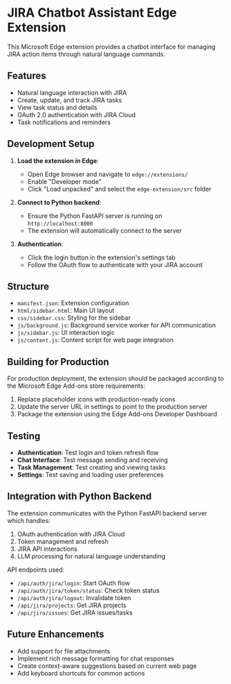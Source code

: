 # JIRA Chatbot Assistant Edge Extension

This Microsoft Edge extension provides a chatbot interface for managing JIRA action items through natural language commands.

## Features

- Natural language interaction with JIRA
- Create, update, and track JIRA tasks
- View task status and details
- OAuth 2.0 authentication with JIRA Cloud
- Task notifications and reminders

## Development Setup

1. **Load the extension in Edge**:
   - Open Edge browser and navigate to `edge://extensions/`
   - Enable "Developer mode"
   - Click "Load unpacked" and select the `edge-extension/src` folder

2. **Connect to Python backend**:
   - Ensure the Python FastAPI server is running on `http://localhost:8000`
   - The extension will automatically connect to the server

3. **Authentication**:
   - Click the login button in the extension's settings tab
   - Follow the OAuth flow to authenticate with your JIRA account

## Structure

- `manifest.json`: Extension configuration
- `html/sidebar.html`: Main UI layout
- `css/sidebar.css`: Styling for the sidebar
- `js/background.js`: Background service worker for API communication
- `js/sidebar.js`: UI interaction logic
- `js/content.js`: Content script for web page integration

## Building for Production

For production deployment, the extension should be packaged according to the Microsoft Edge Add-ons store requirements:

1. Replace placeholder icons with production-ready icons
2. Update the server URL in settings to point to the production server
3. Package the extension using the Edge Add-ons Developer Dashboard

## Testing

- **Authentication**: Test login and token refresh flow
- **Chat Interface**: Test message sending and receiving
- **Task Management**: Test creating and viewing tasks
- **Settings**: Test saving and loading user preferences

## Integration with Python Backend

The extension communicates with the Python FastAPI backend server which handles:

1. OAuth authentication with JIRA Cloud
2. Token management and refresh
3. JIRA API interactions
4. LLM processing for natural language understanding

API endpoints used:
- `/api/auth/jira/login`: Start OAuth flow
- `/api/auth/jira/token/status`: Check token status
- `/api/auth/jira/logout`: Invalidate token
- `/api/jira/projects`: Get JIRA projects
- `/api/jira/issues`: Get JIRA issues/tasks

## Future Enhancements

- Add support for file attachments
- Implement rich message formatting for chat responses
- Create context-aware suggestions based on current web page
- Add keyboard shortcuts for common actions
